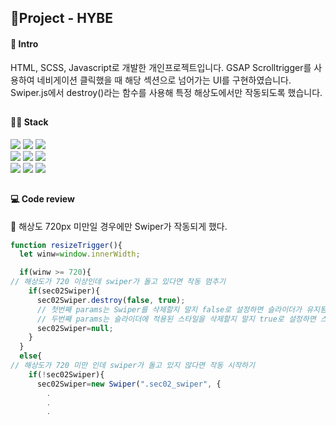 ## 🚩Project - HYBE

#### 📰 Intro 
HTML, SCSS, Javascript로 개발한 개인프로젝트입니다. GSAP Scrolltrigger를 사용하여 네비게이션 클릭했을 때 해당 섹션으로 넘어가는 UI를 구현하였습니다. Swiper.js에서 destroy()라는 함수를 사용해 특정 해상도에서만 작동되도록 했습니다. 
##
#### 👩‍💻 Stack 
<div>
  <img src="https://img.shields.io/badge/html-e34f26?style=for-the-badge&logo=html5&logoColor=white">
  <img src="https://img.shields.io/badge/Scss-CC6699?style=for-the-badge&logo=sass&logoColor=white">
  <img src="https://img.shields.io/badge/Javascript-F7DF1E?style=for-the-badge&logo=javascript&logoColor=white">
</div>
<div>
  <img src="https://img.shields.io/badge/Figma-F24E1E?style=for-the-badge&logo=figma&logoColor=white">
  <img src="https://img.shields.io/badge/git-F05032?style=for-the-badge&logo=git&logoColor=white">
  <img src="https://img.shields.io/badge/github-181717?style=for-the-badge&logo=github&logoColor=white">
</div>
<div>
  <img src="https://img.shields.io/badge/gsap-0AE448?style=for-the-badge&logo=gsap&logoColor=white">
  <img src="https://img.shields.io/badge/swiper.js-6332F6?style=for-the-badge&logo=aos&logoColor=white">
  <img src="https://img.shields.io/badge/aos-1FA2ED?style=for-the-badge&logo=aos&logoColor=white">
</div>

##
#### 💻 Code review
🔸 해상도 720px 미만일 경우에만 Swiper가 작동되게 했다.
```javascript
function resizeTrigger(){
  let winw=window.innerWidth;

  if(winw >= 720){
// 해상도가 720 이상인데 swiper가 돌고 있다면 작동 멈추기
    if(sec02Swiper){
      sec02Swiper.destroy(false, true);
      // 첫번째 params는 Swiper를 삭제할지 말지 false로 설정하면 슬라이더가 유지됨
      // 두번째 params는 슬라이더에 적용된 스타일을 삭제할지 말지 true로 설정하면 스타일 제거됨
      sec02Swiper=null;
    }
  }
  else{
// 해상도가 720 미만 인데 swiper가 돌고 있지 않다면 작동 시작하기
    if(!sec02Swiper){
      sec02Swiper=new Swiper(".sec02_swiper", {
        .
        .
        .
```